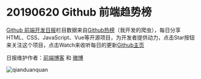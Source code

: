 # 20190620 Github 前端趋势榜

[Github 前端开发日报](http://caibaojian.com/c/news)栏目数据来自[Github热榜](http://news.caibaojian.com/)（我开发的爬虫），每日分享HTML、CSS、JavaScript、Vue等开源项目，为开发者提供动力，点击Star按钮来关注这个项目，点击Watch来收听每日的更新[Github主页](https://github.com/kujian/githubTrending)

日报维护作者：[前端博客](http://caibaojian.com/) 和 [微博](http://caibaojian.com/go/weibo)

![qianduanquan](https://user-images.githubusercontent.com/3055447/38468989-651132ac-3b80-11e8-8e6b-15122322a9d7.png)